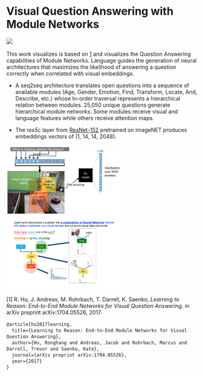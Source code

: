 # Visual Question Answering with Module Networks

<img src="https://github.com/omar-florez/VQA-ModuleNetworks/blob/master/output/VQA2.gif"> 

This work visualizes is based on [1](https://github.com/ronghanghu/n2nmn) and visualizes the Question Answering capabilities of Module Networks. Language guides the generation of neural architectures that maximizes the likelihood of answering a question correctly when correlated with visual embeddings.  

* A seq2seq architecture translates open questions into a sequence of available modules (Age, Gender, Emotion, Find, Transform, Locate, And, Describe, etc.) whose In-order traversal represents a hierarchical relation between modules. 25,050 unique questions generate hierarchical module networks. Some modules receive visual and language features while others receive attention maps.

* The *res5c* layer from [ResNet-152](https://github.com/KaimingHe/deep-residual-networks) pretrained on ImageNET produces embeddings vectors of (1, 14, 14, 2048).

<img src="https://github.com/omar-florez/VQA-ModuleNetworks/blob/master/output/Untitled2.png" width="300"><img src="https://github.com/omar-florez/VQA-ModuleNetworks/blob/master/output/Untitled3.png" width="300">

[1] R. Hu, J. Andreas, M. Rohrbach, T. Darrell, K. Saenko, *Learning to Reason: End-to-End Module Networks for Visual Question Answering*. in arXiv preprint arXiv:1704.05526, 2017.
```
@article{hu2017learning,
  title={Learning to Reason: End-to-End Module Networks for Visual Question Answering},
  author={Hu, Ronghang and Andreas, Jacob and Rohrbach, Marcus and Darrell, Trevor and Saenko, Kate},
  journal={arXiv preprint arXiv:1704.05526},
  year={2017}
}
```


